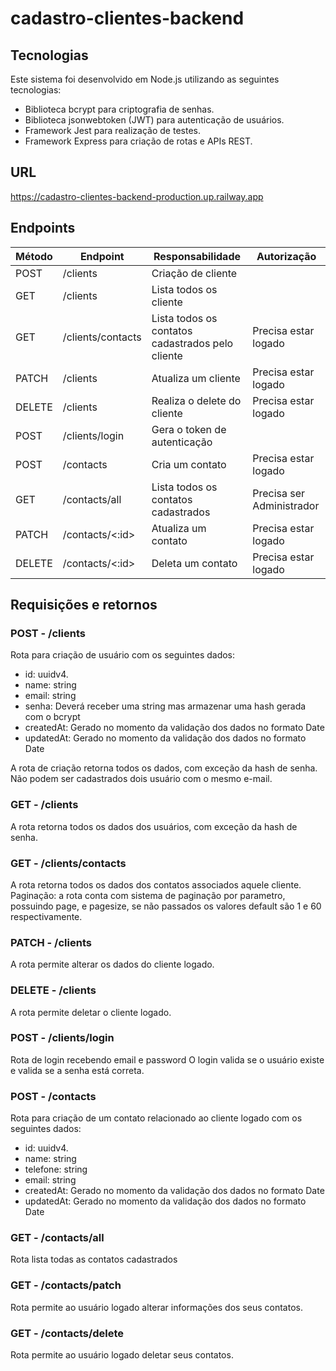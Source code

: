 # cadastro-clientes-backend

## Tecnologias
Este sistema foi desenvolvido em Node.js utilizando as seguintes tecnologias:

- Biblioteca bcrypt para criptografia de senhas.
- Biblioteca jsonwebtoken (JWT) para autenticação de usuários.
- Framework Jest para realização de testes.
- Framework Express para criação de rotas e APIs REST.

## URL
https://cadastro-clientes-backend-production.up.railway.app

## Endpoints
| Método | Endpoint | Responsabilidade | Autorização
| --- | --- | --- | --- |
| POST | /clients | Criação de cliente | 
| GET | /clients | Lista todos os cliente | 
| GET | /clients/contacts | Lista todos os contatos cadastrados pelo cliente | Precisa estar logado |
| PATCH | /clients | Atualiza um cliente | Precisa estar logado |
| DELETE | /clients | Realiza o delete do cliente | Precisa estar logado |
| POST | /clients/login | Gera o token de autenticação |
| POST | /contacts | Cria um contato | Precisa estar logado |
| GET | /contacts/all | Lista todos os contatos cadastrados | Precisa ser Administrador |
| PATCH | /contacts/<:id> | Atualiza um contato | Precisa estar logado |
| DELETE | /contacts/<:id> | Deleta um contato | Precisa estar logado |


## Requisições e retornos

### POST - /clients
Rota para criação de usuário com os seguintes dados:
- id: uuidv4.
- name: string
- email: string
- senha: Deverá receber uma string mas armazenar uma hash gerada com o bcrypt
- createdAt: Gerado no momento da validação dos dados no formato Date
- updatedAt: Gerado no momento da validação dos dados no formato Date

A rota de criação retorna todos os dados, com exceção da hash de senha.
Não podem ser cadastrados dois usuário com o mesmo e-mail.

### GET - /clients
A rota  retorna todos os dados dos usuários, com exceção da hash de senha.

### GET - /clients/contacts
A rota  retorna todos os dados dos contatos associados aquele cliente.
Paginação: a rota conta com sistema de paginação por parametro, possuindo page, e pagesize, se não passados os valores default são 1 e 60 respectivamente.

### PATCH - /clients
A rota permite alterar os dados do cliente logado.

### DELETE - /clients
A rota permite deletar o cliente logado.

### POST - /clients/login
Rota de login recebendo email e password
O login valida se o usuário existe e valida se a senha está correta.

### POST - /contacts
Rota para criação de um contato relacionado ao cliente logado com os seguintes dados:
- id: uuidv4.
- name: string
- telefone: string
- email: string
- createdAt: Gerado no momento da validação dos dados no formato Date
- updatedAt: Gerado no momento da validação dos dados no formato Date

### GET - /contacts/all
Rota lista todas as contatos cadastrados

### GET - /contacts/patch
Rota permite ao usuário logado alterar informações dos seus contatos.

### GET - /contacts/delete
Rota permite ao usuário logado deletar seus contatos.
